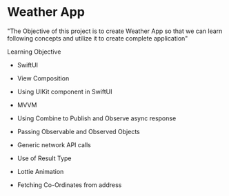 #  Weather App

"The Objective of this project is to create Weather App so that we can learn following concepts and utilize it to create complete application"

Learning Objective

- SwiftUI
- View Composition
- Using UIKit component in SwiftUI
- MVVM
- Using Combine to Publish and Observe async response
- Passing Observable and Observed Objects

- Generic network API calls 
- Use of Result Type

- Lottie Animation
- Fetching Co-Ordinates from address

